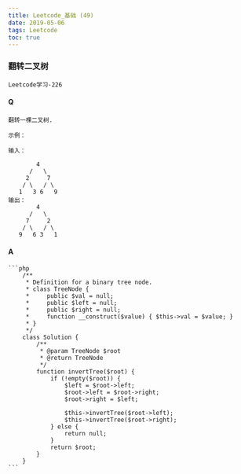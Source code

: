 ```yaml
---
title: Leetcode_基础 (49)
date: 2019-05-06
tags: Leetcode
toc: true
---
```


### 翻转二叉树
    Leetcode学习-226

<!-- more -->

#### Q
    翻转一棵二叉树.

    示例：

    输入：

            4
          /   \
         2     7
        / \   / \
       1   3 6   9
    输出：
            4
          /   \
         7     2
        / \   / \
       9   6 3   1

#### A
    ```php
        /**
         * Definition for a binary tree node.
         * class TreeNode {
         *     public $val = null;
         *     public $left = null;
         *     public $right = null;
         *     function __construct($value) { $this->val = $value; }
         * }
         */
        class Solution {
            /**
             * @param TreeNode $root
             * @return TreeNode
             */
            function invertTree($root) {
                if (!empty($root)) {
                    $left = $root->left;
                    $root->left = $root->right;
                    $root->right = $left;
                    
                    $this->invertTree($root->left);
                    $this->invertTree($root->right);
                } else {
                    return null;
                }
                return $root;
            }
        }
    ```
